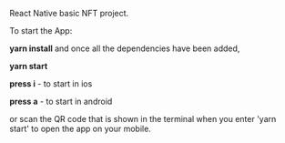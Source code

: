 React Native basic NFT project.

To start the App:

**yarn install**
and once all the dependencies have been added,

**yarn start**

**press i** - to start in ios

**press a** - to start in android

or scan the QR code that is shown in the terminal when you enter 'yarn start' to open the app on your mobile.
